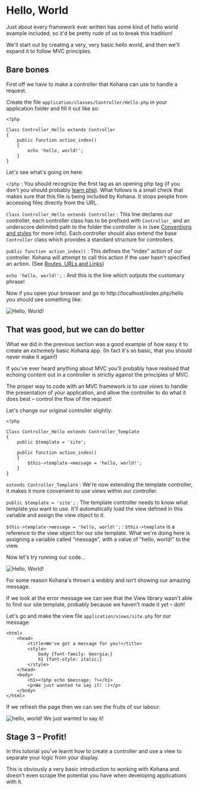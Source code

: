 # Hello, World

Just about every framework ever written has some kind of hello world example included, so it'd be pretty rude of us to break this tradition!

We'll start out by creating a very, very basic hello world, and then we'll expand it to follow MVC principles.

## Bare bones

First off we have to make a controller that Kohana can use to handle a request.

Create the file `application/classes/Controller/Hello.php` in your application folder and fill it out like so:

    <?php

    Class Controller_Hello extends Controller
    {
        public function action_index()
        {
            echo 'hello, world!';
        }
    }

Let's see what's going on here:

`<?php`
:    You should recognize the first tag as an opening php tag (if you don't you should probably [learn php](http://php.net)). What follows is a small check that makes sure that this file is being included by Kohana. It stops people from accessing files directly from the URL.

`Class Controller_Hello extends Controller`
:    This line declares our controller, each controller class has to be prefixed with `Controller_` and an underscore delimited path to the folder the controller is in (see [Conventions and styles](about.conventions) for more info). Each controller should also extend the base `Controller` class which provides a standard structure for controllers.


`public function action_index()`
:    This defines the "index" action of our controller. Kohana will attempt to call this action if the user hasn't specified an action. (See [Routes, URLs and Links](tutorials.urls))

`echo 'hello, world!';`
:    And this is the line which outputs the customary phrase!

Now if you open your browser and go to http://localhost/index.php/hello you should see something like:

![Hello, World!](hello_world_1.png "Hello, World!")

## That was good, but we can do better

What we did in the previous section was a good example of how easy it to create an *extremely* basic Kohana app. (In fact it's so basic, that you should never make it again!)

If you've ever heard anything about MVC you'll probably have realised that echoing content out in a controller is strictly against the principles of MVC.

The proper way to code with an MVC framework is to use _views_ to handle the presentation of your application, and allow the controller to do what it does best – control the flow of the request!

Let's change our original controller slightly:

    <?php

    Class Controller_Hello extends Controller_Template
    {
        public $template = 'site';

        public function action_index()
        {
            $this->template->message = 'hello, world!';
        }
    }

`extends Controller_Template`
:    We're now extending the template controller, it makes it more convenient to use views within our controller.

`public $template = 'site';`
:    The template controller needs to know what template you want to use. It'll automatically load the view defined in this variable and assign the view object to it.

`$this->template->message = 'hello, world!';`
:    `$this->template` is a reference to the view object for our site template. What we're doing here is assigning a variable called "message", with a value of "hello, world!" to the view.

Now let's try running our code...

![Hello, World!](hello_world_2_error.png "Hello, World!")

For some reason Kohana's thrown a wobbly and isn't showing our amazing message.

If we look at the error message we can see that the View library wasn't able to find our site template, probably because we haven't made it yet – *doh*!

Let's go and make the view file `application/views/site.php` for our message:

    <html>
        <head>
            <title>We've got a message for you!</title>
            <style>
                body {font-family: Georgia;}
                h1 {font-style: italic;}
            </style>
        </head>
        <body>
            <h1><?php echo $message; ?></h1>
            <p>We just wanted to say it! :)</p>
        </body>
    </html>

If we refresh the page then we can see the fruits of our labour:

![hello, world! We just wanted to say it!](hello_world_2.png "hello, world! We just wanted to say it!")

## Stage 3 – Profit!

In this tutorial you've learnt how to create a controller and use a view to separate your logic from your display.

This is obviously a very basic introduction to working with Kohana and doesn't even scrape the potential you have when developing applications with it.